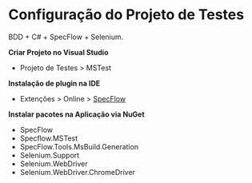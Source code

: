 Configuração do Projeto de Testes
=======================
BDD + C# + SpecFlow + Selenium.


**Criar Projeto no Visual Studio**
- Projeto de Testes > MSTest



**Instalação de plugin na IDE**
- Extenções > Online > [SpecFlow](https://marketplace.visualstudio.com/items?itemName=TechTalkSpecFlowTeam.SpecFlowForVisualStudio)



**Instalar pacotes na Aplicação via NuGet**
- SpecFlow
- Specflow.MSTest
- SpecFlow.Tools.MsBuild.Generation
- Selenium.Support
- Selenium.WebDriver
- Selenium.WebDriver.ChromeDriver
